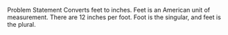 Problem Statement
Converts feet to inches. Feet is an American unit of measurement. There are 12 inches per foot. Foot is the singular, and feet is the plural.